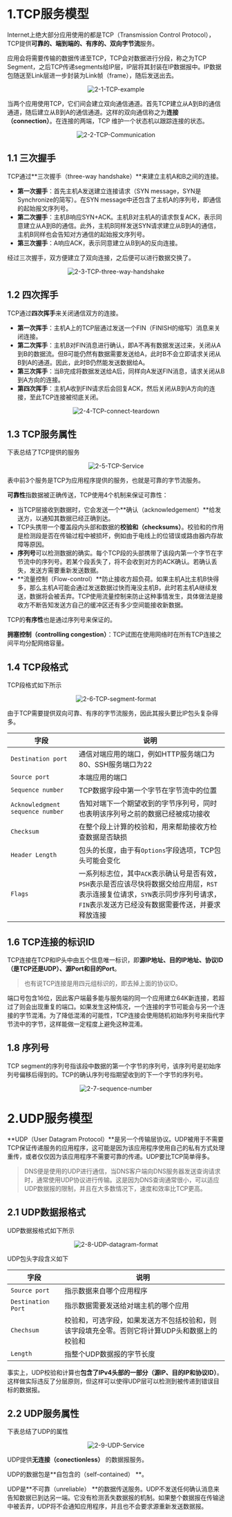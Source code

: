 # 1.TCP服务模型

Internet上绝大部分应用使用的都是TCP（Transmission Control Protocol），TCP提供**可靠的、端到端的、有序的、双向字节流**服务。

应用会将需要传输的数据传递至TCP，TCP会对数据进行分段，称之为TCP Segment，之后TCP传递segments给IP层，IP层将其封装在IP数据报中。IP数据包随送至Link层进一步封装为Link帧（frame），随后发送出去。

<p align="center"><img src="Images/2-1-TCP-example.png" alt="2-1-TCP-example"></p>

当两个应用使用TCP，它们间会建立双向通信通道。首先TCP建立从A到B的通信通道，随后建立从B到A的通信通道。这样的双向通信称之为**连接（connection）**。在连接的两端，TCP 维护一个状态机以跟踪连接的状态。

<p align="center"><img src="Images/2-2-TCP-Communication.png" alt="2-2-TCP-Communication"></p>



## 1.1 三次握手

TCP通过**三次握手（three-way handshake）**来建立主机A和B之间的连接。

- **第一次握手**：首先主机A发送建立连接请求（SYN message，SYN是Synchronize的简写）。在SYN message中还包含了主机A的序列号，即通信的起始报文序列号。
- **第二次握手**：主机B响应SYN+ACK。主机B对主机A的请求恢复ACK，表示同意建立从A到B的通信。此外，主机B同样发送SYN请求建立从B到A的通信，主机B同样也会告知对方通信的起始报文序列号。
- **第三次握手**：A响应ACK，表示同意建立从B到A的反向连接。

经过三次握手，双方便建立了双向连接，之后便可以进行数据交换了。

<p align="center"><img src="Images/2-3-TCP-three-way-handshake.png" alt="2-3-TCP-three-way-handshake"></p>

## 1.2 四次挥手

TCP通过**四次挥手**来关闭通信双方的连接。

- **第一次挥手**：主机A上的TCP层通过发送一个FIN（FINISH的缩写）消息来关闭连接。
- **第二次挥手**：主机B对FIN消息进行确认，即A不再有数据发送过来，关闭从A到B的数据流。但B可能仍然有数据需要发送给A，此时B不会立即请求关闭从B到A的通道。因此，此时B仍然能发送数据给A。
- **第三次挥手**：当B完成将数据发送给A后，同样向A发送FIN消息，请求关闭从B到A方向的连接。
- **第四次挥手**：主机A收到FIN请求后会回复ACK，然后关闭从B到A方向的连接，至此TCP连接被彻底关闭。

<p align="center"><img src="Images/2-4-TCP-connect-teardown.png" alt="2-4-TCP-connect-teardown"></p>

## 1.3 TCP服务属性

下表总结了TCP提供的服务

<p align="center"><img src="Images/2-5-TCP-Service.png" alt="2-5-TCP-Service"></p>

表中前3个服务是TCP为应用程序提供的服务，也就是可靠的字节流服务。

**可靠性**指数据被正确传送，TCP使用4个机制来保证可靠性：

- 当TCP层接收到数据时，它会发送一个**确认（acknowledgement）**给发送方，以通知其数据已经正确到达。
- TCP头携带一个覆盖段内头部和数据的**校验和（checksums）**。校验和的作用是检测段是否在传输过程中被损坏，例如由于电线上的位错误或路由器内存故障等原因。
- **序列号**可以检测数据的确实。每个TCP段的头部携带了该段内第一个字节在字节流中的序列号。若某个段丢失了，将不会收到对方的ACK确认。若确认丢失，发送方需要重新发送数据。
- **流量控制（Flow-control）**防止接收方超负荷。如果主机A比主机B快得多，那么主机A可能会通过发送数据过快而淹没主机B，此时若主机A继续发送，数据将会被丢弃。TCP使用流量控制来防止这种事情发生，具体做法是接收方不断告知发送方自己的缓冲区还有多少空间能接收新数据。

TCP的**有序性**也是通过序列号来保证的。

**拥塞控制（controlling congestion）**：TCP试图在使用网络时在所有TCP连接之间平均分配网络容量。

## 1.4 TCP段格式

TCP段格式如下所示

<p align="center"><img src="Images/2-6-TCP-segment-format.png" alt="2-6-TCP-segment-format"></p>

由于TCP需要提供双向可靠、有序的字节流服务，因此其报头要比IP包头复杂得多。

| 字段                             | 说明                                                         |
| -------------------------------- | ------------------------------------------------------------ |
| `Destination port`               | 通信对端应用的端口，例如HTTP服务端口为80、SSH服务端口为22    |
| `Source port`                    | 本端应用的端口                                               |
| `Sequence number`                | TCP数据字段中第一个字节在字节流中的位置                      |
| `Acknowledgment sequence number` | 告知对端下一个期望收到的字节序列号，同时也表明该序列号之前的数据已经被成功接收 |
| `Checksum`                       | 在整个段上计算的校验和，用来帮助接收方检查数据是否缺损       |
| `Header Length`                  | 包头的长度，由于有`Options`字段选项，TCP包头可能会变化       |
| `Flags`                          | 一系列标志位，其中`ACK`表示确认号是否有效，`PSH`表示是否应该尽快将数据交给应用层，`RST`表示连接复位请求，`SYN`表示同步序列号请求，`FIN`表示发送方已经没有数据需要传送，并要求释放连接 |

## 1.6 TCP连接的标识ID

TCP连接在TCP和IP头中由五个信息唯一标识，即**源IP地址、目的IP地址、协议ID（是TCP还是UDP）、源Port和目的Port**。

> 也有说TCP连接是用四元组标识的，即去掉上面的协议ID。

端口号包含16位，因此客户端最多能与服务端的同一个应用建立64K新连接，若超过了则会出现重复的端口。如果发生这种情况，一个连接的字节可能会与另一个连接的字节混淆。为了降低混淆的可能性，TCP连接会使用随机初始序列号来指代字节流中的字节，这样能做一定程度上避免这种混淆。

## 1.8 序列号

TCP segment的序列号指该段中数据的第一个字节的序列号，该序列号是初始序列号偏移后得到的。TCP的确认序列号指期望收到的下一个字节的序列号。

<p align="center"><img src="Images/2-7-sequence-number.png" alt="2-7-sequence-number"></p>

# 2.UDP服务模型

**UDP（User Datagram Protocol）**是另一个传输层协议。UDP被用于不需要TCP保证传递服务的应用程序，这可能是因为该应用程序使用自己的私有方式处理重传，或者仅仅因为该应用程序不需要可靠的传递。UDP要比TCP简单得多。

> DNS便是使用的UDP进行通信，当DNS客户端向DNS服务器发送查询请求时，通常使用UDP协议进行传输。这是因为DNS查询通常很小，可以适应UDP数据报的限制，并且在大多数情况下，速度和效率比TCP更高。

## 2.1 UDP数据报格式

UDP数据报格式如下所示

<p align="center"><img src="Images/2-8-UDP-datagram-format.png" alt="2-8-UDP-datagram-format"></p>

UDP包头字段含义如下

| 字段               | 说明                                                         |
| ------------------ | ------------------------------------------------------------ |
| `Source port`      | 指示数据来自哪个应用程序                                     |
| `Destination Port` | 指示数据需要发送给对端主机的哪个应用                         |
| `Chechsum`         | 校验和，可选字段，如果发送方不包括校验和，则该字段填充全零。否则它将计算UDP头和数据上的校验和 |
| `Length`           | 指整个UDP数据报的字节长度                                    |

事实上，UDP校验和计算也**包含了IPv4头部的一部分（源IP、目的IP和协议ID）**。这样做实际违反了分层原则，但这样可以使得UDP层可以检测到被传递到错误目标的数据报。

## 2.2 UDP服务属性

下表总结了UDP的属性

<p align="center"><img src="Images/2-9-UDP-Service.png" alt="2-9-UDP-Service"></p>

UDP提供**无连接（conectionless）** 的数据报服务。

UDP的数据包是**自包含的（self-contained） **。

UDP是**不可靠（unreliable） **的数据传送服务。UDP不发送任何确认消息来告知数据已到达另一端。它没有检测丢失数据报的机制。如果整个数据报在传输途中被丢弃，UDP将不会通知应用程序，并且也不会要求源重新发送数据报。



